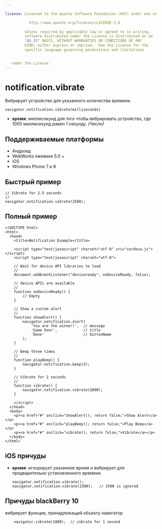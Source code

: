 ```yaml
---

license: Licensed to the Apache Software Foundation (ASF) under one or more contributor license agreements. See the NOTICE file distributed with this work for additional information regarding copyright ownership. The ASF licenses this file to you under the Apache License, Version 2.0 (the "License"); you may not use this file except in compliance with the License. You may obtain a copy of the License at

           http://www.apache.org/licenses/LICENSE-2.0
    
         Unless required by applicable law or agreed to in writing,
         software distributed under the License is distributed on an
         "AS IS" BASIS, WITHOUT WARRANTIES OR CONDITIONS OF ANY
         KIND, either express or implied.  See the License for the
         specific language governing permissions and limitations
    

   under the License.
---
```


# notification.vibrate

Вибрирует устройство для указанного количества времени.

    navigator.notification.vibrate(milliseconds)
    

*   **время**: миллисекунд для того чтобы вибрировать устройство, где 1000 миллисекунд равен 1 секунду. *(Число)*

## Поддерживаемые платформы

*   Андроид
*   WebWorks ежевики 5.0 +
*   iOS
*   Windows Phone 7 и 8

## Быстрый пример

    // Vibrate for 2.5 seconds
    //
    navigator.notification.vibrate(2500);
    

## Полный пример

    <!DOCTYPE html>
    <html>
      <head>
        <title>Notification Example</title>
    
        <script type="text/javascript" charset="utf-8" src="cordova.js"></script>
        <script type="text/javascript" charset="utf-8">
    
        // Wait for device API libraries to load
        //
        document.addEventListener("deviceready", onDeviceReady, false);
    
        // device APIs are available
        //
        function onDeviceReady() {
            // Empty
        }
    
        // Show a custom alert
        //
        function showAlert() {
            navigator.notification.alert(
                'You are the winner!',  // message
                'Game Over',            // title
                'Done'                  // buttonName
            );
        }
    
        // Beep three times
        //
        function playBeep() {
            navigator.notification.beep(3);
        }
    
        // Vibrate for 2 seconds
        //
        function vibrate() {
            navigator.notification.vibrate(2000);
        }
    
        </script>
      </head>
      <body>
        <p><a href="#" onclick="showAlert(); return false;">Show Alert</a></p>
        <p><a href="#" onclick="playBeep(); return false;">Play Beep</a></p>
        <p><a href="#" onclick="vibrate(); return false;">Vibrate</a></p>
      </body>
    </html>
    

## iOS причуды

*   **время**: игнорирует указанное время и вибрирует для предварительно установленного времени.
    
        navigator.notification.vibrate();
        navigator.notification.vibrate(2500);   // 2500 is ignored
        

## Причуды blackBerry 10

вибрирует функция, принадлежащий объекту навигатор

        navigator.vibrate(1000);  // vibrate for 1 second